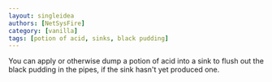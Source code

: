 ```yaml
---
layout: singleidea
authors: [NetSysFire]
category: [vanilla]
tags: [potion of acid, sinks, black pudding]
---
```

You can apply or otherwise dump a potion of acid into a sink to flush out the
black pudding in the pipes, if the sink hasn't yet produced one.
